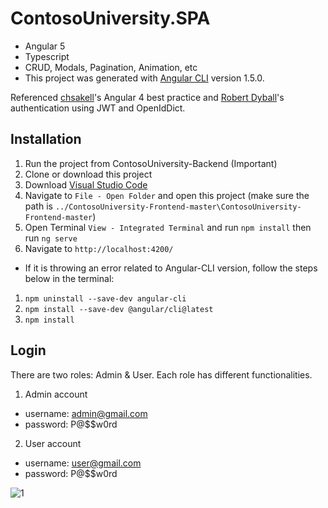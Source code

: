 # ContosoUniversity.SPA

- Angular 5 
- Typescript
- CRUD, Modals, Pagination, Animation, etc
- This project was generated with [Angular CLI](https://github.com/angular/angular-cli) version 1.5.0.

Referenced [chsakell](https://chsakell.com/2016/06/27/angular-2-crud-modals-animations-pagination-datetimepicker/)'s Angular 4 best practice and [Robert Dyball](https://www.codeproject.com/Articles/1172349/SPA-using-ASP-Net-Core-plus-Angular-part4)'s authentication using JWT and OpenIdDict. 

## Installation

1. Run the project from ContosoUniversity-Backend (Important)
2. Clone or download this project
3. Download [Visual Studio Code](https://code.visualstudio.com/) 
4. Navigate to `File - Open Folder` and open this project (make sure the path is `../ContosoUniversity-Frontend-master\ContosoUniversity-Frontend-master`)
5. Open Terminal `View - Integrated Terminal` and run `npm install` then run `ng serve`
6. Navigate to `http://localhost:4200/`

- If it is throwing an error related to Angular-CLI version, follow the steps below in the terminal:

1. `npm uninstall --save-dev angular-cli`
2. `npm install --save-dev @angular/cli@latest`
3. `npm install`

## Login

There are two roles: Admin & User. Each role has different functionalities. 

1. Admin account
- username: admin@gmail.com
- password: P@$$w0rd

2. User account
- username: user@gmail.com
- password: P@$$w0rd


![1](https://user-images.githubusercontent.com/7738916/34308632-1793f0cc-e703-11e7-9732-fb2a2c156ada.png)
